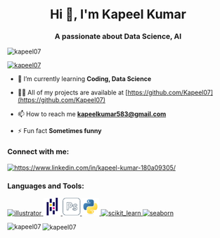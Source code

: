 <h1 align="center">Hi 👋, I'm Kapeel Kumar</h1>
<h3 align="center">A passionate about Data Science, AI</h3>

<p align="left"> <img src="https://komarev.com/ghpvc/?username=kapeel07&label=Profile%20views&color=0e75b6&style=flat" alt="kapeel07" /> </p>

<p align="left"> <a href="https://github.com/ryo-ma/github-profile-trophy"><img src="https://github-profile-trophy.vercel.app/?username=kapeel07" alt="kapeel07" /></a> </p>

- 🌱 I’m currently learning **Coding, Data Science**

- 👨‍💻 All of my projects are available at [https://github.com/Kapeel07](https://github.com/Kapeel07)

- 📫 How to reach me **kapeelkumar583@gmail.com**

- ⚡ Fun fact **Sometimes funny**

<h3 align="left">Connect with me:</h3>
<p align="left">
<a href="https://linkedin.com/in/https://www.linkedin.com/in/kapeel-kumar-180a09305/" target="blank"><img align="center" src="https://raw.githubusercontent.com/rahuldkjain/github-profile-readme-generator/master/src/images/icons/Social/linked-in-alt.svg" alt="https://www.linkedin.com/in/kapeel-kumar-180a09305/" height="30" width="40" /></a>
</p>

<h3 align="left">Languages and Tools:</h3>
<p align="left"> <a href="https://www.adobe.com/in/products/illustrator.html" target="_blank" rel="noreferrer"> <img src="https://www.vectorlogo.zone/logos/adobe_illustrator/adobe_illustrator-icon.svg" alt="illustrator" width="40" height="40"/> </a> <a href="https://pandas.pydata.org/" target="_blank" rel="noreferrer"> <img src="https://raw.githubusercontent.com/devicons/devicon/2ae2a900d2f041da66e950e4d48052658d850630/icons/pandas/pandas-original.svg" alt="pandas" width="40" height="40"/> </a> <a href="https://www.photoshop.com/en" target="_blank" rel="noreferrer"> <img src="https://raw.githubusercontent.com/devicons/devicon/master/icons/photoshop/photoshop-line.svg" alt="photoshop" width="40" height="40"/> </a> <a href="https://www.python.org" target="_blank" rel="noreferrer"> <img src="https://raw.githubusercontent.com/devicons/devicon/master/icons/python/python-original.svg" alt="python" width="40" height="40"/> </a> <a href="https://scikit-learn.org/" target="_blank" rel="noreferrer"> <img src="https://upload.wikimedia.org/wikipedia/commons/0/05/Scikit_learn_logo_small.svg" alt="scikit_learn" width="40" height="40"/> </a> <a href="https://seaborn.pydata.org/" target="_blank" rel="noreferrer"> <img src="https://seaborn.pydata.org/_images/logo-mark-lightbg.svg" alt="seaborn" width="40" height="40"/> </a> </p>

<p><img align="left" src="https://github-readme-stats.vercel.app/api/top-langs?username=kapeel07&show_icons=true&locale=en&layout=compact" alt="kapeel07" /></p>

<p>&nbsp;<img align="center" src="https://github-readme-stats.vercel.app/api?username=kapeel07&show_icons=true&locale=en" alt="kapeel07" /></p>
